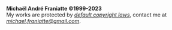 ﻿<b>Michaël André Franiatte ©1999-2023</b>  
My works are protected by <ins><i>default copyright laws</i></ins>, contact me at <i>michael.franiatte@gmail.com</i>.  